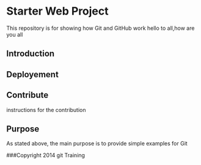
# Starter Web Project

This repository is for showing how Git and GitHub work
hello to all,how are you all
## Introduction

## Deployement

## Contribute
instructions for the contribution

## Purpose

As stated above, the main purpose is to provide simple examples for Git 

###Copyright
2014 git Training